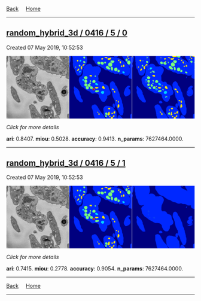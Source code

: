 
[Back](..)&nbsp;&nbsp;&nbsp;&nbsp;&nbsp;[Home](https://leapmanlab.github.io/snapshots)

---

<div class="summary"><a href="0"><h2>random_hybrid_3d / 0416 / 5 / 0</h2></a><p>Created 07 May 2019, 10:52:53
</p><a href="0"><img src="0/media/summary.png" align="center"></a><p>
<i>Click for more details</i>
</p></div>

**ari**: 0.8407. **miou**: 0.5028. **accuracy**: 0.9413. **n_params**: 7627464.0000. 

---

<div class="summary"><a href="1"><h2>random_hybrid_3d / 0416 / 5 / 1</h2></a><p>Created 07 May 2019, 10:52:53
</p><a href="1"><img src="1/media/summary.png" align="center"></a><p>
<i>Click for more details</i>
</p></div>

**ari**: 0.7415. **miou**: 0.2778. **accuracy**: 0.9054. **n_params**: 7627464.0000. 

---

[Back](..)&nbsp;&nbsp;&nbsp;&nbsp;&nbsp;[Home](https://leapmanlab.github.io/snapshots)

---